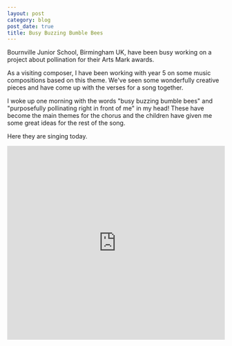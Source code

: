 ```yaml
---
layout: post
category: blog
post_date: true
title: Busy Buzzing Bumble Bees
---
```


Bournville Junior School, Birmingham UK, have been busy working on a project about pollination for their Arts Mark awards. 

As a visiting composer, I have been working with year 5 on some music compositions based on this theme. We've seen some wonderfully creative pieces and have come up with the verses for a song together. 

I woke up one morning with the words "busy buzzing bumble bees" and "purposefully pollinating right in front of me" in my head! These have become the main themes for the chorus and the children have given me some great ideas for the rest of the song.

Here they are singing today.

<iframe width="100%" height="450" scrolling="no" frameborder="no" src="https://w.soundcloud.com/player/?url=https%3A//api.soundcloud.com/tracks/291222154&amp;auto_play=false&amp;hide_related=false&amp;show_comments=true&amp;show_user=true&amp;show_reposts=false&amp;visual=true"></iframe>

